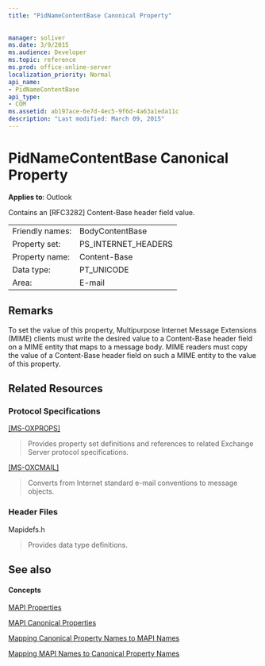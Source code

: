 ```yaml
---
title: "PidNameContentBase Canonical Property"
 
 
manager: soliver
ms.date: 3/9/2015
ms.audience: Developer
ms.topic: reference
ms.prod: office-online-server
localization_priority: Normal
api_name:
- PidNameContentBase
api_type:
- COM
ms.assetid: ab197ace-6e7d-4ec5-9f6d-4a63a1eda11c
description: "Last modified: March 09, 2015"
---
```


# PidNameContentBase Canonical Property

  
  
**Applies to**: Outlook 
  
Contains an [RFC3282] Content-Base header field value.
  
|||
|:-----|:-----|
|Friendly names:  <br/> |BodyContentBase  <br/> |
|Property set:  <br/> |PS_INTERNET_HEADERS  <br/> |
|Property name:  <br/> |Content-Base  <br/> |
|Data type:  <br/> |PT_UNICODE  <br/> |
|Area:  <br/> |E-mail  <br/> |
   
## Remarks

To set the value of this property, Multipurpose Internet Message Extensions (MIME) clients must write the desired value to a Content-Base header field on a MIME entity that maps to a message body. MIME readers must copy the value of a Content-Base header field on such a MIME entity to the value of this property.
  
## Related Resources

### Protocol Specifications

[[MS-OXPROPS]](http://msdn.microsoft.com/library/f6ab1613-aefe-447d-a49c-18217230b148%28Office.15%29.aspx)
  
> Provides property set definitions and references to related Exchange Server protocol specifications.
    
[[MS-OXCMAIL]](http://msdn.microsoft.com/library/b60d48db-183f-4bf5-a908-f584e62cb2d4%28Office.15%29.aspx)
  
> Converts from Internet standard e-mail conventions to message objects.
    
### Header Files

Mapidefs.h
  
> Provides data type definitions.
    
## See also

#### Concepts

[MAPI Properties](mapi-properties.md)
  
[MAPI Canonical Properties](mapi-canonical-properties.md)
  
[Mapping Canonical Property Names to MAPI Names](mapping-canonical-property-names-to-mapi-names.md)
  
[Mapping MAPI Names to Canonical Property Names](mapping-mapi-names-to-canonical-property-names.md)

